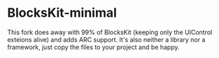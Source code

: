 BlocksKit-minimal
===================================================

This fork does away with 99% of BlocksKit (keeping only the UIControl exteions alive) and adds ARC support.
It's also neither a library nor a framework, just copy the files to your project and be happy.
